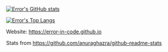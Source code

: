 [![Error's GitHub stats](https://github-readme-stats.vercel.app/api?username=error-in-code&theme=onedark&count_private=true)](https://github.com/anuraghazra/github-readme-stats)

[![Error's Top Langs](https://github-readme-stats.vercel.app/api/top-langs/?username=error-in-code&theme=onedark&hide=batchfile,powershell&layout=compact&count_private=true)](https://github.com/anuraghazra/github-readme-stats)

Website: https://error-in-code.github.io

Stats from https://github.com/anuraghazra/github-readme-stats
